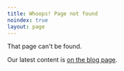 ```yaml
---
title: Whoops! Page not found
noindex: true
layout: page
---
```


That page can't be found.



Our latest content is [on the blog page](/posts).